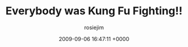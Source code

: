 ---
blog: travel
date: 2009-09-06 16:47:11 +0000
title: "Everybody was Kung Fu Fighting!!"
author: rosiejim
permalink: /china-2009/hong-kong/everybody-was-kung-fu-fighting.markd/
---